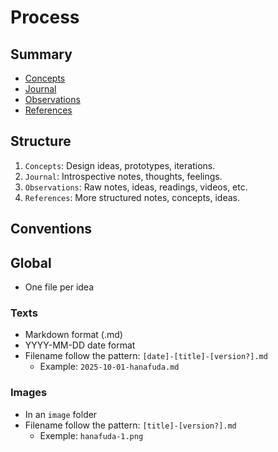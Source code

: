 # Process

## Summary

- [Concepts](/concepts)
- [Journal](/journal)
- [Observations](/observations)
- [References](/references)

## Structure

1. `Concepts`: Design ideas, prototypes, iterations.
2. `Journal`: Introspective notes, thoughts, feelings.
3. `Observations`: Raw notes, ideas, readings, videos, etc.
4. `References`: More structured notes, concepts, ideas.

## Conventions

## Global

- One file per idea

### Texts

- Markdown format (.md)
- YYYY-MM-DD date format
- Filename follow the pattern: `[date]-[title]-[version?].md`
  - Example: `2025-10-01-hanafuda.md`

### Images

- In an `image` folder
- Filename follow the pattern:  `[title]-[version?].md`
  - Exemple: `hanafuda-1.png`
